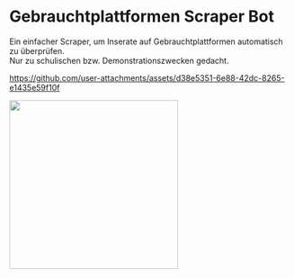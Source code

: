 # Gebrauchtplattformen Scraper Bot  

Ein einfacher Scraper, um Inserate auf Gebrauchtplattformen automatisch zu überprüfen.  
Nur zu schulischen bzw. Demonstrationszwecken gedacht.  

https://github.com/user-attachments/assets/d38e5351-6e88-42dc-8265-e1435e59f10f  

<img src="https://github.com/user-attachments/assets/f09cbc31-fa05-4807-9aee-6e2163a3608f" width="300">
